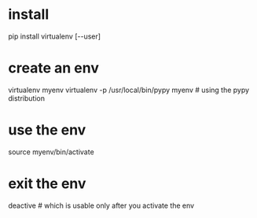 # install
pip install virtualenv [--user]

# create an env
virtualenv myenv
virtualenv -p /usr/local/bin/pypy myenv # using the pypy distribution

# use the env
source myenv/bin/activate

# exit the env
deactive # which is usable only after you activate the env
